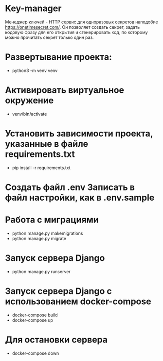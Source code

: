 # Key-manager
Менеджер ключей - HTTP сервис для одноразовых секретов наподобие https://onetimesecret.com/.
Он позволяет создать секрет, задать кодовую фразу для его открытия и cгенерировать код, 
по которому можно прочитать секрет только один раз.

# Развертывание проекта:
- python3 -m venv venv
# Активировать виртуальное окружение
- venv/bin/activate
# Установить зависимости проекта, указанные в файле requirements.txt
- pip install -r requirements.txt
# Создать файл .env Записать в файл настройки, как в .env.sample
# Работа с миграциями
- python manage.py makemigrations 
- python manage.py migrate
# Запуск сервера Django
- python manage.py runserver
# Запуск сервера Django c использованием docker-compose
- docker-compose build
- docker-compose up
# Для остановки сервера
- docker-compose down
